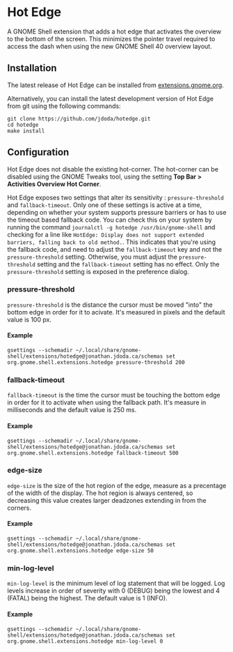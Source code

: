 # Hot Edge

A GNOME Shell extension that adds a hot edge that activates the overview to the bottom of the screen. This minimizes the pointer travel required to access the dash when using the new GNOME Shell 40 overview layout.

## Installation

The latest release of Hot Edge can be installed from [extensions.gnome.org](https://extensions.gnome.org/extension/4222/hot-edge/).

Alternatively, you can install the latest development version of Hot Edge from git using the following commands:

```
git clone https://github.com/jdoda/hotedge.git
cd hotedge
make install
```

## Configuration

Hot Edge does not disable the existing hot-corner. The hot-corner can be disabled using the GNOME Tweaks tool, using the setting **Top Bar > Activities Overview Hot Corner**.

Hot Edge exposes two settings that alter its sensitivity : `pressure-threshold` and `fallback-timeout`. Only one of these settings is active at a time, depending on whether your system supports pressure barriers or has to use the timeout based fallback code. You can check this on your system by running the command `journalctl -g hotedge /usr/bin/gnome-shell` and checking for a line like `HotEdge: Display does not support extended barriers, falling back to old method.`. This indicates that you're using the fallback code, and need to adjust the `fallback-timeout` key and not the `pressure-threshold` setting. Otherwise, you must adjust the `pressure-threshold` setting and the `fallback-timeout` setting has no effect. Only the `pressure-threshold` setting is exposed in the preference dialog.

### pressure-threshold

`pressure-threshold` is the distance the cursor must be moved "into" the bottom edge in order for it to acivate. It's measured in pixels and the default value is 100 px. 

#### Example
`gsettings --schemadir ~/.local/share/gnome-shell/extensions/hotedge@jonathan.jdoda.ca/schemas set org.gnome.shell.extensions.hotedge pressure-threshold 200`

### fallback-timeout

`fallback-timeout` is the time the cursor must be touching the bottom edge in order for it to activate when using the fallback path. It's measure in milliseconds and the default value is 250 ms.

#### Example
`gsettings --schemadir ~/.local/share/gnome-shell/extensions/hotedge@jonathan.jdoda.ca/schemas set org.gnome.shell.extensions.hotedge fallback-timeout 500`

### edge-size

`edge-size` is the size of the hot region of the edge, measure as a precentage of the width of the display. The hot region is always centered, so decreasing this value creates larger deadzones extending in from the corners.

#### Example
`gsettings --schemadir ~/.local/share/gnome-shell/extensions/hotedge@jonathan.jdoda.ca/schemas set org.gnome.shell.extensions.hotedge edge-size 50`

### min-log-level
`min-log-level` is the minimum level of log statement that will be logged. Log levels increase in order of severity with 0 (DEBUG) being the lowest and 4 (FATAL) being the highest. The default value is 1 (INFO).

#### Example
`gsettings --schemadir ~/.local/share/gnome-shell/extensions/hotedge@jonathan.jdoda.ca/schemas set org.gnome.shell.extensions.hotedge min-log-level 0`
 
